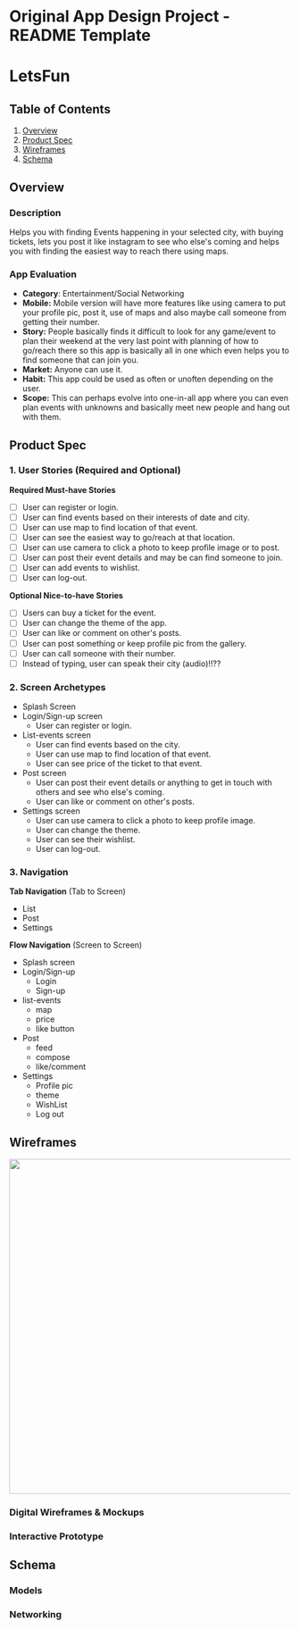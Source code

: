 Original App Design Project - README Template
===

# LetsFun

## Table of Contents
1. [Overview](#Overview)
1. [Product Spec](#Product-Spec)
1. [Wireframes](#Wireframes)
2. [Schema](#Schema)

## Overview
### Description
Helps you with finding Events happening in your selected city, with buying tickets, lets you post it like instagram to see who else's coming and helps you with finding the easiest way to reach there using maps.

### App Evaluation
- **Category**: Entertainment/Social Networking
- **Mobile:** Mobile version will have more features like using camera to put your profile pic, post it, use of maps and also maybe call someone from getting their number.
- **Story:** People basically finds it difficult to look for any game/event to plan their weekend at the very last point with planning of how to go/reach there so this app is basically all in one which even helps you to find someone that can join you. 
- **Market:** Anyone can use it. 
- **Habit:** This app could be used as often or unoften depending on the user.
- **Scope:** This can perhaps evolve into one-in-all app where you can even plan events with unknowns and basically meet new people and hang out with them.

## Product Spec

### 1. User Stories (Required and Optional)

**Required Must-have Stories**

* [ ] User can register or login.
* [ ] User can find events based on their interests of date and city.
* [ ] User can use map to find location of that event.
* [ ] User can see the easiest way to go/reach at that location.
* [ ] User can use camera to click a photo to keep profile image or to post.
* [ ] User can post their event details and may be can find someone to join.
* [ ] User can add events to wishlist.
* [ ] User can log-out.

**Optional Nice-to-have Stories**

* [ ] Users can buy a ticket for the event.
* [ ] User can change the theme of the app.
* [ ] User can like or comment on other's posts.
* [ ] User can post something or keep profile pic from the gallery.
* [ ] User can call someone with their number.
* [ ] Instead of typing, user can speak their city (audio)!!??

### 2. Screen Archetypes

* Splash Screen
* Login/Sign-up screen
   * User can register or login.
* List-events screen
    * User can find events based on the city.
    * User can use map to find location of that event.
    * User can see price of the ticket to that event.
 * Post screen
   * User can post their event details or anything to get in touch with others and see who else's coming.
   * User can like or comment on other's posts. 
 * Settings screen
   * User can use camera to click a photo to keep profile image.
   * User can change the theme.
   * User can see their wishlist.
   * User can log-out.

### 3. Navigation

**Tab Navigation** (Tab to Screen)

* List
* Post
* Settings

**Flow Navigation** (Screen to Screen)

* Splash screen
* Login/Sign-up
   * Login
   * Sign-up
*  list-events
     * map
     * price
     * like button
* Post
   * feed
   * compose
   * like/comment
 * Settings
   * Profile pic
   * theme
   * WishList
   * Log out

## Wireframes
<img src="https://imgur.com/UxTeLAz" width=600>

### Digital Wireframes & Mockups

### Interactive Prototype

## Schema 
### Models

### Networking
